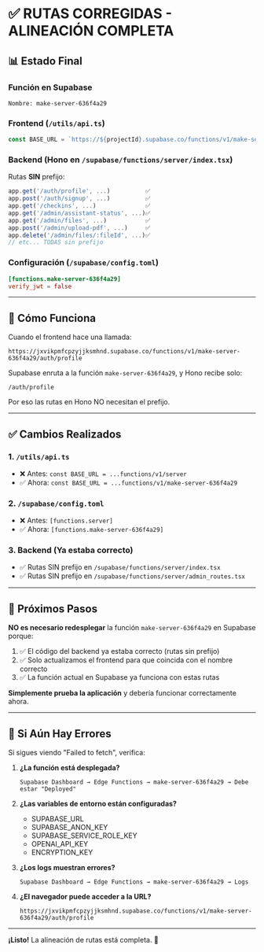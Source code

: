# ✅ RUTAS CORREGIDAS - ALINEACIÓN COMPLETA

## 📊 Estado Final

### **Función en Supabase**
```
Nombre: make-server-636f4a29
```

### **Frontend (`/utils/api.ts`)**
```typescript
const BASE_URL = `https://${projectId}.supabase.co/functions/v1/make-server-636f4a29`;
```

### **Backend (Hono en `/supabase/functions/server/index.tsx`)**
Rutas **SIN** prefijo:
```typescript
app.get('/auth/profile', ...)          ✅
app.post('/auth/signup', ...)          ✅
app.get('/checkins', ...)              ✅
app.get('/admin/assistant-status', ...)✅
app.get('/admin/files', ...)           ✅
app.post('/admin/upload-pdf', ...)     ✅
app.delete('/admin/files/:fileId', ...)✅
// etc... TODAS sin prefijo
```

### **Configuración (`/supabase/config.toml`)**
```toml
[functions.make-server-636f4a29]
verify_jwt = false
```

---

## 🎯 Cómo Funciona

Cuando el frontend hace una llamada:
```
https://jxvikpmfcpzyjjksmhnd.supabase.co/functions/v1/make-server-636f4a29/auth/profile
```

Supabase enruta a la función `make-server-636f4a29`, y Hono recibe solo:
```
/auth/profile
```

Por eso las rutas en Hono NO necesitan el prefijo.

---

## ✅ Cambios Realizados

### 1. `/utils/api.ts`
- ❌ Antes: `const BASE_URL = ...functions/v1/server`
- ✅ Ahora: `const BASE_URL = ...functions/v1/make-server-636f4a29`

### 2. `/supabase/config.toml`
- ❌ Antes: `[functions.server]`
- ✅ Ahora: `[functions.make-server-636f4a29]`

### 3. Backend (Ya estaba correcto)
- ✅ Rutas SIN prefijo en `/supabase/functions/server/index.tsx`
- ✅ Rutas SIN prefijo en `/supabase/functions/server/admin_routes.tsx`

---

## 🚀 Próximos Pasos

**NO es necesario redesplegar** la función `make-server-636f4a29` en Supabase porque:

1. ✅ El código del backend ya estaba correcto (rutas sin prefijo)
2. ✅ Solo actualizamos el frontend para que coincida con el nombre correcto
3. ✅ La función actual en Supabase ya funciona con estas rutas

**Simplemente prueba la aplicación** y debería funcionar correctamente ahora.

---

## 🐛 Si Aún Hay Errores

Si sigues viendo "Failed to fetch", verifica:

1. **¿La función está desplegada?**
   ```
   Supabase Dashboard → Edge Functions → make-server-636f4a29 → Debe estar "Deployed"
   ```

2. **¿Las variables de entorno están configuradas?**
   - SUPABASE_URL
   - SUPABASE_ANON_KEY
   - SUPABASE_SERVICE_ROLE_KEY
   - OPENAI_API_KEY
   - ENCRYPTION_KEY

3. **¿Los logs muestran errores?**
   ```
   Supabase Dashboard → Edge Functions → make-server-636f4a29 → Logs
   ```

4. **¿El navegador puede acceder a la URL?**
   ```
   https://jxvikpmfcpzyjjksmhnd.supabase.co/functions/v1/make-server-636f4a29/auth/profile
   ```

---

**¡Listo!** La alineación de rutas está completa. 🎉

